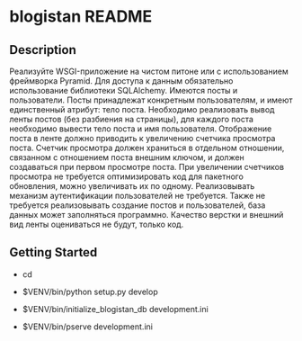 blogistan README
==================

Description
-----------

Реализуйте WSGI-приложение на чистом питоне или с использованием фреймворка Pyramid. Для доступа к данным обязательно использование библиотеки SQLAlchemy.
Имеются посты и пользователи. Посты принадлежат конкретным пользователям, и имеют единственный атрибут: тело поста.
Необходимо реализовать вывод ленты постов (без разбиения на страницы), для каждого поста необходимо вывести тело поста и имя пользователя. Отображение поста в ленте должно приводить к увеличению счетчика просмотра поста. Счетчик просмотра должен храниться в отдельном отношении, связанном с отношением поста внешним ключом, и должен создаваться при первом просмотре поста.
При увеличении счетчиков просмотра не требуется оптимизировать код для пакетного обновления, можно увеличивать их по одному. Реализовывать механизм аутентификации пользователей не требуется. Также не требуется реализовывать создание постов и пользователей, база данных может заполняться программно. Качество верстки и внешний вид ленты оцениваться не будут, только код.


Getting Started
---------------

- cd <directory containing this file>

- $VENV/bin/python setup.py develop

- $VENV/bin/initialize_blogistan_db development.ini

- $VENV/bin/pserve development.ini
